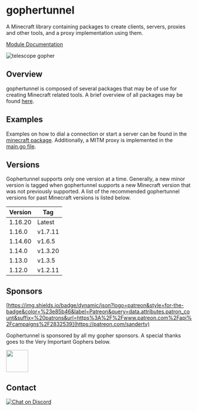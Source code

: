 # gophertunnel
A Minecraft library containing packages to create clients, servers, proxies and other tools, and a proxy implementation using them.

[Module Documentation](https://pkg.go.dev/mod/github.com/sandertv/gophertunnel)

![telescope gopher](https://github.com/Sandertv/gophertunnel/blob/master/gophertunnel_telescope_coloured.png)

## Overview
gophertunnel is composed of several packages that may be of use for creating Minecraft related tools. A brief
overview of all packages may be found [here](https://pkg.go.dev/mod/github.com/sandertv/gophertunnel?tab=packages).

## Examples
Examples on how to dial a connection or start a server can be found in the [minecraft package](https://github.com/Sandertv/gophertunnel/tree/master/minecraft).
Additionally, a MITM proxy is implemented in the [main.go file](https://github.com/Sandertv/gophertunnel/blob/master/main.go).

## Versions
Gophertunnel supports only one version at a time. Generally, a new minor version is tagged when gophertunnel
supports a new Minecraft version that was not previously supported. A list of the recommended gophertunnel
versions for past Minecraft versions is listed below.

| Version | Tag      |
|---------|----------|
| 1.16.20 | Latest   |
| 1.16.0  | v1.7.11  |
| 1.14.60 | v1.6.5   |
| 1.14.0  | v1.3.20  |
| 1.13.0  | v1.3.5   |
| 1.12.0  | v1.2.11  |

## Sponsors
[https://img.shields.io/badge/dynamic/json?logo=patreon&style=for-the-badge&color=%23e85b46&label=Patreon&query=data.attributes.patron_count&suffix=%20patrons&url=https%3A%2F%2Fwww.patreon.com%2Fapi%2Fcampaigns%2F2832539](https://patreon.com/sandertv)

Gophertunnel is sponsored by all my gopher sponsors. A special thanks goes to the Very Important Gophers below.

<a href="https://github.com/TwistedAsylumMC"><img src="https://avatars3.githubusercontent.com/u/30378179?s=400&u=49eabab31601b6bf5b0024c05c2556bc7f5b3e3b&v=4" width="60" height="60"></a>

## Contact
[![Chat on Discord](https://img.shields.io/badge/Chat-On%20Discord-738BD7.svg?style=for-the-badge)](https://discord.gg/evzQR4R)